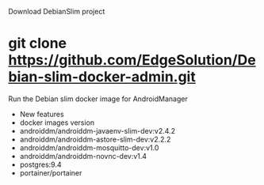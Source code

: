 Download DebianSlim project

# git clone https://github.com/EdgeSolution/Debian-slim-docker-admin.git

Run the Debian slim docker image for AndroidManager


 - New features
 - docker images version
  - androiddm/androiddm-javaenv-slim-dev:v2.4.2 
  - androiddm/androiddm-astore-slim-dev:v2.2.2
  - androiddm/androiddm-mosquitto-dev:v1.0
  - androiddm/androiddm-novnc-dev:v1.4
  - postgres:9.4
  - portainer/portainer
